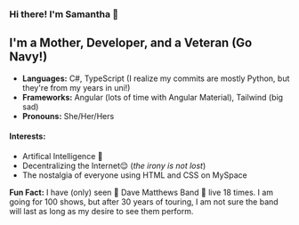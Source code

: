 ### Hi there! I'm Samantha 💖
## I'm a Mother, Developer, and a Veteran (Go Navy!)

- **Languages:** C#, TypeScript (I realize my commits are mostly Python, but they're from my years in uni!)
- **Frameworks:** Angular (lots of time with Angular Material), Tailwind (big sad)
- **Pronouns:** She/Her/Hers

 #### Interests:
  - Artifical Intelligence 🤖
  - Decentralizing the Internet😌 (*the irony is not lost*)
  - The nostalgia of everyone using HTML and CSS on MySpace

**Fun Fact:** I have (only) seen 🎺 Dave Matthews Band 🎸 live 18 times. I am going for 100 shows, but after 30 years of touring, I am not sure the band will last as long as my desire to see them perform.
